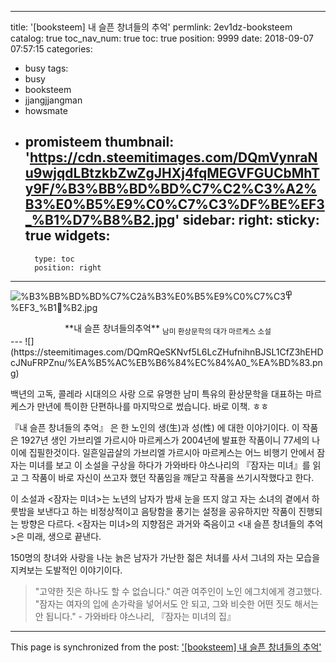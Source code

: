 
---
title: '[booksteem] 내 슬픈 창녀들의 추억'
permlink: 2ev1dz-booksteem
catalog: true
toc_nav_num: true
toc: true
position: 9999
date: 2018-09-07 07:57:15
categories:
- busy
tags:
- busy
- booksteem
- jjangjjangman
- howsmate
- promisteem
thumbnail: 'https://cdn.steemitimages.com/DQmVynraNu9wjqdLBtzkbZwZgJHXj4fqMEGVFGUCbMhTy9F/%B3%BB%BD%BD%C7%C2%C3%A2%B3%E0%B5%E9%C0%C7%C3%DF%BE%EF3_%B1%D7%B8%B2.jpg'
sidebar:
    right:
        sticky: true
widgets:
    -
        type: toc
        position: right
---


![%B3%BB%BD%BD%C7%C2â%B3%E0%B5%E9%C0%C7%C3߾%EF3_%B1׸%B2.jpg](https://cdn.steemitimages.com/DQmVynraNu9wjqdLBtzkbZwZgJHXj4fqMEGVFGUCbMhTy9F/%B3%BB%BD%BD%C7%C2%C3%A2%B3%E0%B5%E9%C0%C7%C3%DF%BE%EF3_%B1%D7%B8%B2.jpg)

<center>**내  슬픈 창녀들의추억**
<sub>남미 환상문학의 대가 마르케스 소설</sub></center>
---
![](https://steemitimages.com/DQmRQeSKNvf5L6LcZHufnihnBJSL1CfZ3hEHDcJNuFRPZnu/%EA%B5%AC%EB%B6%84%EC%84%A0_%EA%BD%83.png)


백년의 고독, 콜레라 시대의으 사랑 으로 유명한 남미 특유의 환상문학을 대표하는 마르케스가 만년에 특이한 단편하나를 마지막으로 썼습니다. 바로 이책. ㅎㅎ

『내 슬픈 창녀들의 추억』 은 한 노인의 생(生)과 성(性) 에 대한 이야기이다. 이 작품은 1927년 생인 가브리엘 가르시아 마르케스가 2004년에 발표한 작품이니 77세의 나이에 집필한것이다. 일흔일곱살의 가브리엘 가르시아 마르케스는 어느 비행기 안에서 잠자는 미녀를 보고 이 소설을 구상을 하다가 가와바타 야스나리의 『잠자는 미녀』를 읽고 그 작품이 바로 자신이 쓰고자 했던 작품임을 깨닫고 작품을 쓰기시작했다고 한다.

이 소설과 <잠자는 미녀>는 노년의 남자가  밤새 눈을 뜨지 않고 자는 소녀의 곁에서 하룻밤을 보낸다고 하는 비정상적이고 음탕함을 풍기는 설정을 공유하지만 작품이 진행되는 방향은 다르다. <잠자는 미녀>의 지향점은 과거와 죽음이고 <내 슬픈 창녀들의 추억>은 미래, 생으로 끝낸다. 

150명의 창녀와 사랑을 나눈 늙은 남자가 가난한 젊은 처녀를 사서 그녀의 자는 모습을 지켜보는 도발적인 이야기이다. 

> "고약한 짓은 하나도 할 수 없습니다." 여관 여주인이 노인 에그치에게 경고했다.
"잠자는 여자의 입에 손가락을 넣어서도 안 되고, 그와 비슷한 어떤 짓도 해서는 안 됩니다."
     -  가와바타 야스나리, 『잠자는 미녀의 집』

- - -

This page is synchronized from the post: ['[booksteem] 내 슬픈 창녀들의 추억'](https://steemit.com/@raah/2ev1dz-booksteem)
